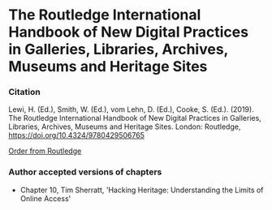 # The Routledge International Handbook of New Digital Practices in Galleries, Libraries, Archives, Museums and Heritage Sites

### Citation

Lewi, H. (Ed.), Smith, W. (Ed.), vom Lehn, D. (Ed.), Cooke, S. (Ed.). (2019). The Routledge International Handbook of New Digital Practices in Galleries, Libraries, Archives, Museums and Heritage Sites. London: Routledge, <https://doi.org/10.4324/9780429506765>

[Order from Routledge](https://www.routledge.com/The-Routledge-International-Handbook-of-New-Digital-Practices-in-Galleries/Lewi-Smith-vom-Lehn-Cooke/p/book/9780429506765)

### Author accepted versions of chapters

* Chapter 10, Tim Sherratt, 'Hacking Heritage: Understanding the Limits of Online Access'
